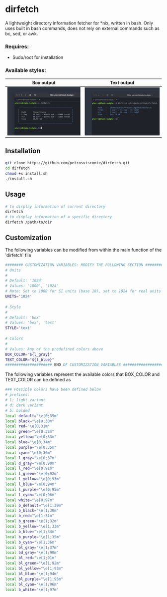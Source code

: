 # dirfetch
A lightweight directory information fetcher for \*nix, written in bash. Only uses built in bash commands, does not rely on external commands such as bc, sed, or awk.    
### Requires:
- Sudo/root for installation 
### Available styles:
Box output                 |  Text output
:-------------------------:|:-------------------------:
![](/screenshots/box.png?raw=true "box")  |  ![](/screenshots/text.png?raw=true "text")

## Installation
```bash
git clone https://github.com/petrosvisconte/dirfetch.git
cd dirfetch
chmod +x install.sh
./install.sh
```
## Usage
```bash
# to display information of current directory
dirfetch
# to display information of a specific directory
dirfetch /path/to/dir
```  
## Customization
The following variables can be modified from within the main function of the 'dirfetch' file
```bash
######## CUSTOMIZATION VARIABLES: MODIFY THE FOLLOWING SECTION #############
# Units
# 
# Default: '1024'
# Values: '1000', '1024'
# Note: Set to 1000 for SI units (base 10), set to 1024 for real units (base 2)
UNITS='1024' 

# Style
# 
# Default: 'box'
# Values: 'box', 'text'
STYLE='text'

# Colors
# 
# Values: Any of the predefined colors above
BOX_COLOR="${l_gray}"
TEXT_COLOR="${l_blue}"
##################### END OF CUSTOMIZATION VARIABLES #######################
```

The following variables represent the available colors that BOX_COLOR and TEXT_COLOR can be defined as
```bash
### Possible colors have been defined below
# prefixes:
# l: light variant
# d: dark variant
# b: bolded
local default="\e[0;39m"
local black="\e[0;30m"
local red="\e[0;31m"
local green="\e[0;32m"
local yellow="\e[0;33m"
local blue="\e[0;34m"
local purple="\e[0;35m"
local cyan="\e[0;36m"
local l_gray="\e[0;37m"
local d_gray="\e[0;90m"
local l_red="\e[0;91m"
local l_green="\e[0;92m"
local l_yellow="\e[0;93m"
local l_blue="\e[0;94m"
local l_purple="\e[0;95m"
local l_cyan="\e[0;96m"
local white="\e[0;97m"
local b_default="\e[1;39m"
local b_black="\e[1;30m"
local b_red="\e[1;31m"
local b_green="\e[1;32m"
local b_yellow="\e[1;33m"
local b_blue="\e[1;34m"
local b_purple="\e[1;35m"
local b_cyan="\e[1;36m"
local bl_gray="\e[1;37m"
local bd_gray="\e[1;90m"
local bl_red="\e[1;91m"
local bl_green="\e[1;92m"
local bl_yellow="\e[1;93m"
local bl_blue="\e[1;94m"
local bl_purple="\e[1;95m"
local bl_cyan="\e[1;96m"
local b_white="\e[1;97m"
```
